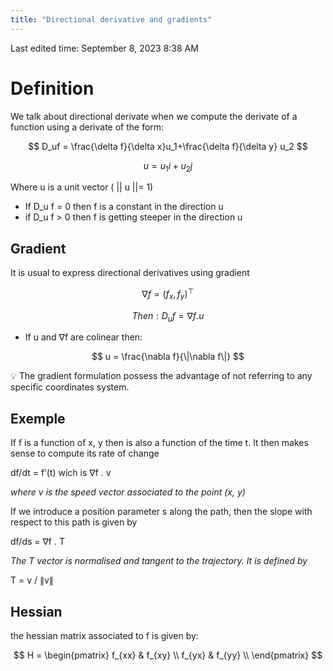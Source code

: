 ```yaml
---
title: "Directional derivative and gradients"
---
```

Last edited time: September 8, 2023 8:38 AM

# Definition

We talk about directional derivate when we compute the derivate of a function using a derivate of the form:

$$
D_uf = \frac{\delta f}{\delta  x}u_1+\frac{\delta f}{\delta y} u_2
$$

$$
u = u_1i + u_2j
$$

Where u is a unit vector ( || u ||= 1)

- If D_u f = 0 then f is a constant in the direction u
- if D_u f > 0 then f is getting steeper in the direction u

## Gradient

It is usual to express directional derivatives using gradient

$$
\nabla{f} = (f_x, f_y)^\top
$$

$$
Then: D_uf = \nabla f.u
$$

- If u and ∇f are colinear then:

$$
u = \frac{\nabla f}{\|\nabla f\|}
$$

<aside>
💡 The gradient formulation possess the advantage of not
referring to any specific coordinates system.

</aside>

## Exemple

If f is a function of x, y then is also a function of the time t. It then makes sense to compute its rate of change

df/dt = f’(t) wich is ∇f . v

*where v is the speed vector associated to the point (x, y)*

If we introduce a position parameter s along the path,
then the slope with respect to this path is given by

df/ds = ∇f . T

*The T vector is normalised and tangent to the trajectory. It is defined by*

T = v / ∥v∥

## Hessian

the hessian matrix associated to f is given by:

$$
H = \begin{pmatrix} 
f_{xx} & f_{xy} \\
f_{yx} & f_{yy} \\
\end{pmatrix}
$$
